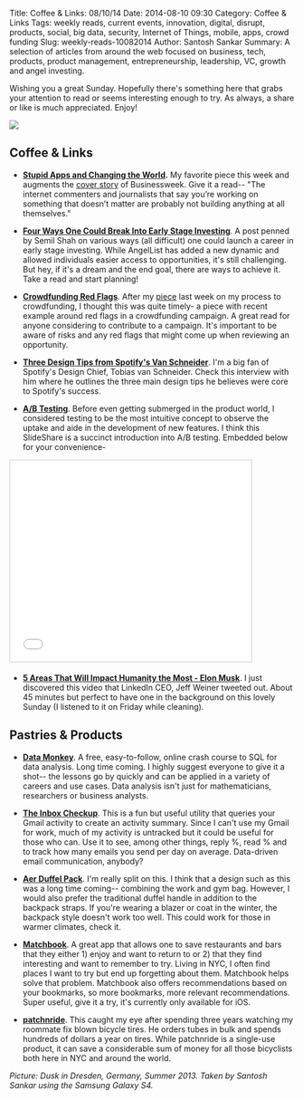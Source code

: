 Title: Coffee & Links: 08/10/14
Date: 2014-08-10 09:30
Category: Coffee & Links
Tags: weekly reads, current events, innovation, digital, disrupt, products, social, big data, security, Internet of Things, mobile, apps, crowd funding
Slug: weekly-reads-10082014
Author: Santosh Sankar
Summary: A selection of articles from around the web focused on business, tech, products, product management, entrepreneurship, leadership, VC, growth and angel investing.

Wishing you a great Sunday. Hopefully there's something here that grabs your attention to read or seems interesting enough to try. As always, a share or like is much appreciated. Enjoy!

<img src="/../../../../images/dresden.jpg" align = "center">

## Coffee & Links

* **<a href = "http://blog.samaltman.com/stupid-apps-and-changing-the-world" target="_blank">Stupid Apps and Changing the World</a>.** My favorite piece this week and augments the <a href="http://www.businessweek.com/articles/2014-08-07/silicon-valley-tech-entrepreneurs-behind-the-stereotype#r=hp-ls" target="_blank">cover story</a> of Businessweek. Give it a read-- "The internet commenters and journalists that say you’re working on something that doesn’t matter are probably not building anything at all themselves."

* **<a href = "http://www.strictlyvc.com/2014/08/08/four-ways-founders-anyone-else-break-investing/" target="_blank">Four Ways One Could Break Into Early Stage Investing</a>**. A post penned by Semil Shah on various ways (all difficult) one could launch a career in early stage investing. While AngelList has added a new dynamic and allowed individuals easier access to opportunities, it's still challenging. But hey, if it's a dream and the end goal, there are ways to achieve it. Take a read and start planning!

* **<a href = "http://thenextweb.com/insider/2014/07/31/trouble-crowdfunding-interesting-product-blinds-red-flags/" target="_blank">Crowdfunding Red Flags</a>**. After my <a href=" " target="_blank">piece</a> last week on my process to crowdfunding, I thought this was quite timely- a piece with recent example around red flags in a crowdfunding campaign. A great read for anyone considering to contribute to a campaign. It's important to be aware of risks and any red flags that might come up when reviewing an opportunity.

* **<a href = "http://www.inc.com/graham-winfrey/3-design-lessons-from-spotifys-master-designer.html?cid=sf01001" target="_blank">Three Design Tips from Spotify's Van Schneider</a>**. I'm a big fan of Spotify's Design Chief, Tobias van Schneider. Check this interview with him where he outlines the three main design tips he believes were core to Spotify's success.

* **<a href = "http://www.slideshare.net/500startups/06-mike-greenfield-lasarlike-final" target="_blank">A/B Testing</a>**. Before even getting submerged in the product world, I considered testing to be the most intuitive concept to observe the uptake and aide in the development of new features. I think this SlideShare is a succinct introduction into A/B testing. Embedded below for your convenience- 

<iframe src="//www.slideshare.net/slideshow/embed_code/37744374" width="427" height="356" frameborder="0" marginwidth="0" marginheight="0" scrolling="no" style="border:1px solid #CCC; border-width:1px; margin-bottom:5px; max-width: 100%;" allowfullscreen> </iframe>

* **<a href = "https://www.youtube.com/watch?v=h4vsjP_sKTo" target="_blank">5 Areas That Will Impact Humanity the Most - Elon Musk</a>**. I just discovered this video that LinkedIn CEO, Jeff Weiner tweeted out. About 45 minutes but perfect to have one in the background on this lovely Sunday (I listened to it on Friday while cleaning).

## Pastries & Products

* **<a href = "http://datamonkey.pro/" target="_blank">Data Monkey</a>**. A free, easy-to-follow,  online crash course to SQL for data analysis. Long time coming. I highly suggest everyone to give it a shot-- the lessons go by quickly and can be applied in a variety of careers and use cases. Data analysis isn't just for mathematicians, researchers or business analysts.

* **<a href = "https://checkup.frontapp.com/" target="_blank">The Inbox Checkup</a>**. This is a fun but useful utility that queries your Gmail activity to create an activity summary. Since I can't use my Gmail for work, much of my activity is untracked but it could be useful for those who can. Use it to see, among other things, reply %, read % and to track how many emails you send per day on average. Data-driven email communication, anybody?

* **<a href = "https://www.kickstarter.com/projects/aersf/aer-duffel-pack-the-gym-bag-for-the-modern-lifesty" target="_blank">Aer Duffel Pack</a>**. I'm really split on this. I think that a design such as this was a long time coming-- combining the work and gym bag. However, I would also prefer the traditional duffel handle in addition to the backpack straps. If you're wearing a blazer or coat in the winter, the backpack style doesn't work too well. This could work for those in warmer climates, check it.

* **<a href = "https://itunes.apple.com/us/app/matchbook-save-remember-great/id427740544?mt=8" target="_blank">Matchbook</a>**. A great app that allows one to save restaurants and bars that they either 1) enjoy and want to return to or 2) that they find interesting and want to remember to try. Living in NYC, I often find places I want to try but end up forgetting about them. Matchbook helps solve that problem. Matchbook also offers recommendations based on your bookmarks, so more bookmarks, more relevant recommendations. Super useful, give it a try, it's currently only available for iOS.

* **<a href = "https://www.indiegogo.com/projects/patchnride-bicycle-flat-tire-repair/x/7493200" target="_blank">patchnride</a>**. This caught my eye after spending three years watching my roommate fix blown bicycle tires. He orders tubes in bulk and spends hundreds of dollars a year on tires. While patchnride is a single-use product, it can save a considerable sum of money for all those bicyclists both here in NYC and around the world.

*Picture: Dusk in Dresden, Germany, Summer 2013. Taken by Santosh Sankar using the Samsung Galaxy S4.*